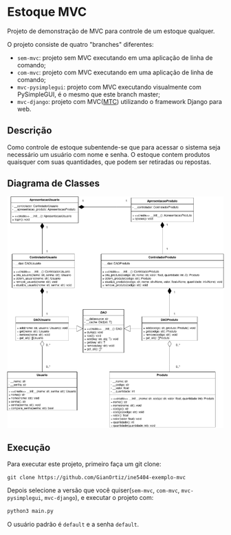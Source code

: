 # Estoque MVC

Projeto de demonstração de MVC para controle de um estoque qualquer.

O projeto consiste de quatro "branches" diferentes:

- `sem-mvc`: projeto sem MVC executando em uma aplicação de linha de comando;
- `com-mvc`: projeto com MVC executando em uma aplicação de linha de comando;
- `mvc-pysimplegui`: projeto com MVC executando visualmente com PySimpleGUI, é o mesmo que este branch master;
- `mvc-django`: projeto com MVC([MTC](https://stackoverflow.com/questions/6621653/django-vs-model-view-controller#answer-6622043)) utilizando o framework Django para web.

## Descrição

Como controle de estoque subentende-se que para acessar o sistema seja necessário um usuário com nome e senha. O estoque contem produtos quaisquer com suas quantidades, que podem ser retiradas ou repostas.

## Diagrama de Classes

![UML](https://github.com/GianOrtiz/ine5404-exemplo-mvc/blob/com-mvc/UML.png?raw=true)

## Execução

Para executar este projeto, primeiro faça um git clone:

```
git clone https://github.com/GianOrtiz/ine5404-exemplo-mvc
```

Depois selecione a versão que você quiser(`sem-mvc`, `com-mvc`, `mvc-pysimplegui`, `mvc-django`), e executar o projeto com:

```python
python3 main.py
```

O usuário padrão é `default` e a senha `default`.
